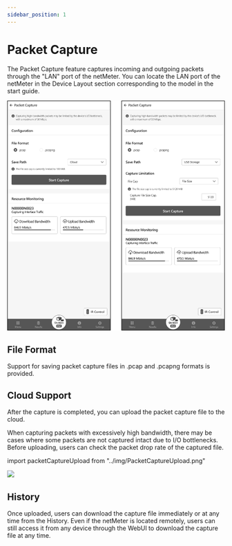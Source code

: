 ```yaml
---
sidebar_position: 1
---
```


# Packet Capture

The Packet Capture feature captures incoming and outgoing packets through the "LAN" port of the netMeter. 
You can locate the LAN port of the netMeter in the Device Layout section corresponding to the model in the start guide.

[//]: # (#### **⚠︎CBT Notice:** In the Closed Beta Test stage, the maximum packet capture file size is capped at 100 MB.)

![PacketCapture](../img/PacketCapture.png)

## File Format

Support for saving packet capture files in .pcap and .pcapng formats is provided.

## Cloud Support

After the capture is completed, you can upload the packet capture file to the cloud.

When capturing packets with excessively high bandwidth, there may be cases where some packets are not captured 
intact due to I/O bottlenecks. Before uploading, users can check the packet drop rate of the captured file.

import packetCaptureUpload from "../img/PacketCaptureUpload.png"

<img src={packetCaptureUpload} style={{width:380}} />

## History

Once uploaded, users can download the capture file immediately or at any time from the History. 
Even if the netMeter is located remotely, users can still access it from any device through the WebUI 
to download the capture file at any time.